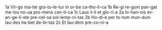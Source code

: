 1a	Vir-go ma-ter gra-tu-le-tur in or-be ca-tho-li-ca
1b	Re-gi re-gum pan-gat me-los no-ua pro-mens can-ti-ca
1c	Laus il-li et glo-ri-a
2a	Io-han-nis ev-an-ge-li-ste pre-cel-sa sol-lemp-ni-tas
2b	Ho-di-e per to-tum mun-dum lau-des ha-bet de-bi-tas
2c	Et lau-dem pre-co-ni-a

